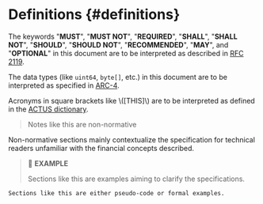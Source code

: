 # Definitions {#definitions}

The keywords "**MUST**", "**MUST NOT**", "**REQUIRED**", "**SHALL**", "**SHALL
NOT**", "**SHOULD**", "**SHOULD NOT**", "**RECOMMENDED**", "**MAY**", and "**OPTIONAL**"
in this document are to be interpreted as described in <a href="https://datatracker.ietf.org/doc/html/rfc2119">RFC
2119</a>.

The data types (like `uint64`, `byte[]`, etc.) in this document are to be interpreted
as specified in <a href="https://arc.algorand.foundation/ARCs/arc-0004">ARC-4</a>.

Acronyms in square brackets like \\([THIS]\\) are to be interpreted as defined in
the <a href="https://github.com/actusfrf/actus-dictionary">ACTUS dictionary</a>.

> Notes like this are non-normative

Non-normative sections mainly contextualize the specification for technical readers
unfamiliar with the financial concepts described.

> 📎 **EXAMPLE**
>
> Sections like this are examples aiming to clarify the specifications.

```text
Sections like this are either pseudo-code or formal examples.
```
